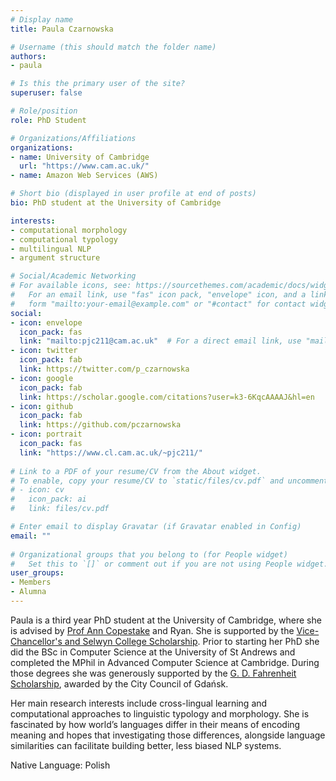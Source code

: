 ```yaml
---
# Display name
title: Paula Czarnowska

# Username (this should match the folder name)
authors:
- paula

# Is this the primary user of the site?
superuser: false

# Role/position
role: PhD Student

# Organizations/Affiliations
organizations:
- name: University of Cambridge
  url: "https://www.cam.ac.uk/"
- name: Amazon Web Services (AWS)

# Short bio (displayed in user profile at end of posts)
bio: PhD student at the University of Cambridge

interests:
- computational morphology
- computational typology
- multilingual NLP
- argument structure

# Social/Academic Networking
# For available icons, see: https://sourcethemes.com/academic/docs/widgets/#icons
#   For an email link, use "fas" icon pack, "envelope" icon, and a link in the
#   form "mailto:your-email@example.com" or "#contact" for contact widget.
social:
- icon: envelope
  icon_pack: fas
  link: "mailto:pjc211@cam.ac.uk"  # For a direct email link, use "mailto:test@example.org".
- icon: twitter
  icon_pack: fab
  link: https://twitter.com/p_czarnowska
- icon: google
  icon_pack: fab
  link: https://scholar.google.com/citations?user=k3-6KqcAAAAJ&hl=en
- icon: github
  icon_pack: fab
  link: https://github.com/pczarnowska
- icon: portrait
  icon_pack: fas
  link: "https://www.cl.cam.ac.uk/~pjc211/"
  
# Link to a PDF of your resume/CV from the About widget.
# To enable, copy your resume/CV to `static/files/cv.pdf` and uncomment the lines below.  
# - icon: cv
#   icon_pack: ai
#   link: files/cv.pdf 

# Enter email to display Gravatar (if Gravatar enabled in Config)
email: ""
  
# Organizational groups that you belong to (for People widget)
#   Set this to `[]` or comment out if you are not using People widget.  
user_groups:
- Members
- Alumna
---
```

Paula is a third year PhD student at the University of Cambridge, where she is advised by [Prof Ann Copestake](https://www.cl.cam.ac.uk/~aac10/) and Ryan. She is supported by the [Vice-Chancellor's and Selwyn College Scholarship](https://www.cambridgetrust.org/scholarships/v-c-awards-and-cambridge-international-scholarships/). Prior to starting her PhD she did the BSc in Computer Science at the University of St Andrews and completed the MPhil in Advanced Computer Science at Cambridge. During those degrees she was generously supported by the [G. D. Fahrenheit Scholarship](http://www.european-funding-guide.eu/scholarship/8463-gd-fahrenheit-scholarship), awarded by the City Council of Gdańsk. 

Her main research interests include cross-lingual learning and computational approaches to linguistic typology and morphology.  She is fascinated by how world’s languages differ in their means of encoding meaning and hopes that investigating those differences, alongside language similarities can facilitate building better, less biased NLP systems.

Native Language: Polish



